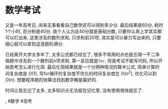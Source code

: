 # 数学考试

又是一年高考日, 闲来无事看看自己数学还可以得到多少分. 最后结果是60分, 耗时1个小时, 百分制是40分. 我个人认为这40分就是基础分数, 只要你认真上学其实都可以打出来, 这里涉及的数列求和, 只求和前20项, 其实是可以暴力写出来的, 只要细心就可以拿到这道题的满分.

已经离开大学太多年了, 太多公式都已经忘了, 很多不常用的点也是忘得一干二净. 做题中涉及到一个数列前n项求和, 第一反应就是`for`, 但是考试不能写代码, 所以开始思考怎么进行化简. 最后化简结果就是一个分两种情况的算术公式, 简单计算时间复杂度是 $O(1)$, 写for循环的复杂度不优化的时间复杂度在 $O(n^2)$, 优化可以到 $O(n)$. 想要程序跑的快算法找到数学解是最好的.

时间让我忘记了太多, 太多知识点无法留在记忆里, 没有使用很快就忘了.

, #数学 #高考
